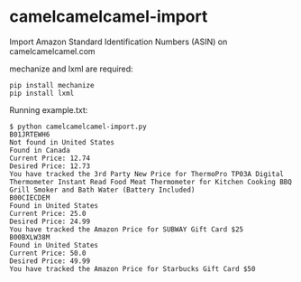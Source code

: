 # camelcamelcamel-import
Import Amazon Standard Identification Numbers (ASIN) on camelcamelcamel.com

mechanize and lxml are required:
```
pip install mechanize
pip install lxml
```

Running example.txt:
```
$ python camelcamelcamel-import.py 
B01JRTEWH6
Not found in United States
Found in Canada
Current Price: 12.74
Desired Price: 12.73
You have tracked the 3rd Party New Price for ThermoPro TP03A Digital Thermometer Instant Read Food Meat Thermometer for Kitchen Cooking BBQ Grill Smoker and Bath Water (Battery Included)
B00CIECDEM
Found in United States
Current Price: 25.0
Desired Price: 24.99
You have tracked the Amazon Price for SUBWAY Gift Card $25
B00BXLW38M
Found in United States
Current Price: 50.0
Desired Price: 49.99
You have tracked the Amazon Price for Starbucks Gift Card $50
```